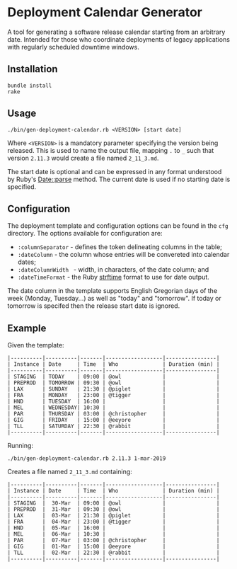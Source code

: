 # Deployment Calendar Generator
A tool for generating a software release calendar starting from an arbitrary date. Intended for those who coordinate deployments of legacy applications with regularly scheduled downtime windows.

## Installation
```
bundle install
rake
```

## Usage
`./bin/gen-deployment-calendar.rb <VERSION> [start date]`

Where `<VERSION>` is a mandatory parameter specifying the version being released. This is used to name the output file, mapping `.` to `_` such that version `2.11.3` would create a file named `2_11_3.md`.

The start date is optional and can be expressed in any format understood by Ruby's [Date::parse](https://ruby-doc.org/stdlib/libdoc/date/rdoc/Date.html#method-c-parse) method. The current date is used if no starting date is specified.

## Configuration
The deployment template and configuration options can be found in the `cfg` directory. The options available for configuration are:

* `:columnSeparator` - defines the token delineating columns in the table;
* `:dateColumn` - the column whose entries will be convereted into calendar dates;
* `:dateColumnWidth ` - width, in characters, of the date column; and
* `:dateTimeFormat` - the Ruby [strftime](https://ruby-doc.org/core/Time.html#method-i-strftime) format to use for date output.

The date column in the template supports English Gregorian days of the week (Monday, Tuesday...) as well as "today" and "tomorrow". If today or tomorrow is specifed then the release start date is ignored.


## Example
Given the template:

```
|----------|----------|-------|------------------|----------------|
| Instance | Date     | Time  | Who              | Duration (min) |
|----------|----------|-------|------------------|----------------|
| STAGING  | TODAY    | 09:00 | @owl             |                |
| PREPROD  | TOMORROW | 09:30 | @owl             |                |
| LAX      | SUNDAY   | 21:30 | @piglet          |                |
| FRA      | MONDAY   | 23:00 | @tigger          |                |
| HND      | TUESDAY  | 16:00 |                  |                |
| MEL      | WEDNESDAY| 10:30 |                  |                |
| PAR      | THURSDAY | 03:00 | @christopher     |                |
| GIG      | FRIDAY   | 15:00 | @eeyore          |                |
| TLL      | SATURDAY | 22:30 | @rabbit          |                |
|----------|----------|-------|------------------|----------------|
```

Running:
```
./bin/gen-deployment-calendar.rb 2.11.3 1-mar-2019
```

Creates a file named `2_11_3.md` containing:

```
|----------|----------|-------|------------------|----------------|
| Instance | Date     | Time  | Who              | Duration (min) |
|----------|----------|-------|------------------|----------------|
| STAGING  |  30-Mar  | 09:00 | @owl             |                |
| PREPROD  |  31-Mar  | 09:30 | @owl             |                |
| LAX      |  03-Mar  | 21:30 | @piglet          |                |
| FRA      |  04-Mar  | 23:00 | @tigger          |                |
| HND      |  05-Mar  | 16:00 |                  |                |
| MEL      |  06-Mar  | 10:30 |                  |                |
| PAR      |  07-Mar  | 03:00 | @christopher     |                |
| GIG      |  01-Mar  | 15:00 | @eeyore          |                |
| TLL      |  02-Mar  | 22:30 | @rabbit          |                |
|----------|----------|-------|------------------|----------------|
```
